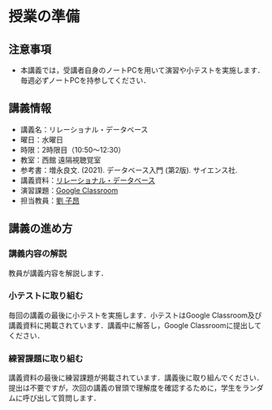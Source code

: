 # 授業の準備

## 注意事項

- 本講義では，受講者自身のノートPCを用いて演習や小テストを実施します．毎週必ずノートPCを持参してください．

## 講義情報
- 講義名：リレーショナル・データベース
- 曜日：水曜日
- 時限：2時限目（10:50～12:30）
- 教室：西館 遠隔視聴覚室
- 参考書：増永良文. (2021). データベース入門 (第2版). サイエンス社.
- 講義資料：[リレーショナル・データベース](https://zi-ang-liu.github.io/jb-database/intro.html#)
- 演習課題：[Google Classroom](https://classroom.google.com/c/NzYyMDU2NTAwMTUy?cjc=wihmaz2m)
- 担当教員：[劉 子昂](zi-ang-liu.github.io)

## 講義の進め方

### 講義内容の解説

教員が講義内容を解説します．    

### 小テストに取り組む

毎回の講義の最後に小テストを実施します．小テストはGoogle Classroom及び講義資料に掲載されています．講義中に解答し，Google Classroomに提出してください．

### 練習課題に取り組む

講義資料の最後に練習課題が掲載されています．講義後に取り組んでください．提出は不要ですが，次回の講義の冒頭で理解度を確認するために，学生をランダムに呼び出して質問します．

